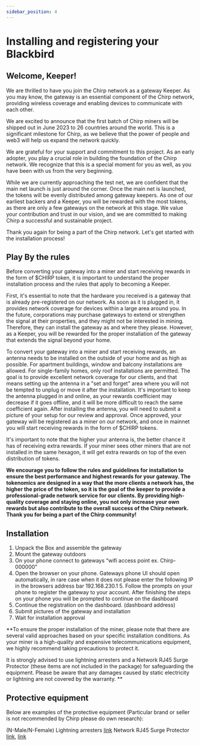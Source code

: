 ```yaml
---
sidebar_position: 4
---
```


# Installing and registering your Blackbird

## Welcome, Keeper!

We are thrilled to have you join the Chirp network as a gateway Keeper. As you may know, the gateway is an essential component of the Chirp network, providing wireless coverage and enabling devices to communicate with each other.

We are excited to announce that the first batch of Chirp miners will be shipped out in June 2023 to 26 countries around the world. This is a significant milestone for Chirp, as we believe that the power of people and web3 will help us expand the network quickly.

We are grateful for your support and commitment to this project. As an early adopter, you play a crucial role in building the foundation of the Chirp network. We recognize that this is a special moment for you as well, as you have been with us from the very beginning.

While we are currently approaching the test net, we are confident that the main net launch is just around the corner. Once the main net is launched, the tokens will be evenly distributed among gateway keepers. As one of our earliest backers and a Keeper, you will be rewarded with the most tokens, as there are only a few gateways on the network at this stage. We value your contribution and trust in our vision, and we are committed to making Chirp a successful and sustainable project.

Thank you again for being a part of the Chirp network. Let's get started with the installation process!

## Play By the rules 

Before converting your gateway into a miner and start receiving rewards in the form of $CHIRP token, it is important to understand the proper installation process and the rules that apply to becoming a Keeper.

First, it's essential to note that the hardware you received is a gateway that is already pre-registered on our network. As soon as it is plugged in, it provides network coverage for devices within a large area around you. In the future, corporations may purchase gateways to extend or strengthen the signal at their properties, and they might not be interested in mining. Therefore, they can install the gateway as and where they please. However, as a Keeper, you will be rewarded for the proper installation of the gateway that extends the signal beyond your home.

To convert your gateway into a miner and start receiving rewards, an antenna needs to be installed on the outside of your home and as high as possible. For apartment buildings, window and balcony installations are allowed. For single-family homes, only roof installations are permitted. The goal is to provide excellent network coverage for our clients, and that means setting up the antenna in a "set and forget" area where you will not be tempted to unplug or move it after the installation. It's important to keep the antenna plugged in and online, as your rewards coefficient may decrease if it goes offline, and it will be more difficult to reach the same coefficient again. After installing the antenna, you will need to submit a picture of your setup for our review and approval. Once approved, your gateway will be registered as a miner on our network, and once in mainnet  you will start receiving rewards in the form of $CHIRP tokens.

It's important to note that the higher your antenna is, the better chance it has of receiving extra rewards. If your miner sees other miners that are not installed in the same hexagon, it will get extra rewards on top of the even distribution of tokens.

**We encourage you to follow the rules and guidelines for installation to ensure the best performance and highest rewards for your gateway. The tokenomics are designed in a way that the more clients a network has, the higher the price of the token, so it is the goal of the keeper to provide a professional-grade network service for our clients. By providing high-quality coverage and staying online, you not only increase your own rewards but also contribute to the overall success of the Chirp network. Thank you for being a part of the Chirp community!**

## Installation

1. Unpack the Box and assemble the gateway
2. Mount the gateway outdoors
3. On your phone connect to gateways “wifi access point ex. Chirp-000000”
4. Open the browser on your phone. Gateways phone UI should open automatically, in rare case when it does not please enter the following IP in the browsers address bar 192.168.230.1  5. Follow the prompts on your phone to register the gateway to your account. After finishing the steps on your phone you will be prompted to continue on the dashboard
6. Continue the registration on the dashboard. (dashboard address)
7. Submit pictures of the gateway and installation
8. Wait for installation approval

**To ensure the proper installation of the miner, please note that there are several valid approaches based on your specific installation conditions. As your miner is a high-quality and expensive telecommunications equipment, we highly recommend taking precautions to protect it. 

It is strongly advised to use lightning arresters and a Network RJ45 Surge Protector (these items are not included in the package) for safeguarding the equipment. Please be aware that any damages caused by static electricity or lightning are not covered by the warranty.  **

## Protective equipment

Below are examples of the protective equipment (Particular brand or seller is not recommended by Chirp please do own research):

(N-Male/N-Female) Lightning arresters [link](https://www.amazon.com/RFiotasy-Lightning-Arrestor-N-Female-Protects/dp/B0BM3VLYJ1/ref=pd_ci_mcx_mh_mcx_views_0?pd_rd_w=bfkIq&content-id=amzn1.sym.1bcf206d-941a-4dd9-9560-bdaa3c824953&pf_rd_p=1bcf206d-941a-4dd9-9560-bdaa3c824953&pf_rd_r=WEADJH2EVXXR5W4M2YCK&pd_rd_wg=czhEy&pd_rd_r=6a2b61aa-175f-41c3-a1d4-2c8efec6c05b&pd_rd_i=B0BM3VLYJ1) 
Network RJ45 Surge Protector [link](https://www.amazon.com/Ethernet-Protector-Lightning-Suppressor-Arrestor/dp/B09YNKMQBZ/ref=sr_1_17?crid=33RLWKB44Y20H&keywords=Network+RJ45+Surge+Protector&qid=1684234488&sprefix=network+rj45+surge+protector%2Caps%2C157&sr=8-17),   [link](https://www.amazon.com/CERRXIAN-Ethernet-Protector-Protection-Suppressor/dp/B07K4YXQVR/ref=sr_1_28_sspa?crid=33RLWKB44Y20H&keywords=Network+RJ45+Surge+Protector&qid=1684234581&sprefix=network+rj45+surge+protector%2Caps%2C157&sr=8-28-spons&psc=1&spLa=ZW5jcnlwdGVkUXVhbGlmaWVyPUEzRE5YVExXMklJOEdYJmVuY3J5cHRlZElkPUEwNTc1Njk5OU45Q0pCVVpNTUIzJmVuY3J5cHRlZEFkSWQ9QTA5NjA2Mjk0UVk4OElNN0dKOTImd2lkZ2V0TmFtZT1zcF9tdGYmYWN0aW9uPWNsaWNrUmVkaXJlY3QmZG9Ob3RMb2dDbGljaz10cnVl)
